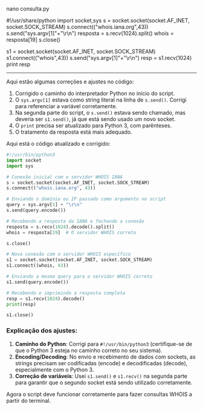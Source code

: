 nano consulta.py

#!/usr/share/python
import socket,sys
s = socket.socket(socket.AF_INET, socket.SOCK_STREAM)
s.connect(("whois.iana.org",43))
s.send("sys.argv[1]"+"\r\n")
resposta = s.recv(1024).split()
whois = resposta[19]
s.close()

s1 = socket.socket(socket.AF_INET, socket.SOCK_STREAM)
s1.connect(("whois",43))
s.send("sys.argv[1]"+"\r\n")
resp = s1.recv(1024)
print resp

---

Aqui estão algumas correções e ajustes no código:

1. Corrigido o caminho do interpretador Python no início do script.
2. O `sys.argv[1]` estava como string literal na linha de `s.send()`. Corrigi para referenciar a variável corretamente.
3. Na segunda parte do script, o `s.send()` estava sendo chamado, mas deveria ser `s1.send()`, já que está sendo usado um novo socket.
4. O `print` precisa ser atualizado para Python 3, com parênteses.
5. O tratamento da resposta está mais adequado.

Aqui está o código atualizado e corrigido:

```python
#!/usr/bin/python3
import socket
import sys

# Conexão inicial com o servidor WHOIS IANA
s = socket.socket(socket.AF_INET, socket.SOCK_STREAM)
s.connect(("whois.iana.org", 43))

# Enviando o domínio ou IP passado como argumento no script
query = sys.argv[1] + "\r\n"
s.send(query.encode())

# Recebendo a resposta da IANA e fechando a conexão
resposta = s.recv(1024).decode().split()
whois = resposta[19]  # O servidor WHOIS correto

s.close()

# Nova conexão com o servidor WHOIS específico
s1 = socket.socket(socket.AF_INET, socket.SOCK_STREAM)
s1.connect((whois, 43))

# Enviando a mesma query para o servidor WHOIS correto
s1.send(query.encode())

# Recebendo e imprimindo a resposta completa
resp = s1.recv(1024).decode()
print(resp)

s1.close()
```

### Explicação dos ajustes:

1. **Caminho do Python**: Corrigi para `#!/usr/bin/python3` (certifique-se de que o Python 3 esteja no caminho correto no seu sistema).
2. **Encoding/Decoding**: No envio e recebimento de dados com sockets, as strings precisam ser codificadas (encode) e decodificadas (decode), especialmente com o Python 3.
3. **Correção de variáveis**: Usei `s1.send()` e `s1.recv()` na segunda parte para garantir que o segundo socket está sendo utilizado corretamente.

Agora o script deve funcionar corretamente para fazer consultas WHOIS a partir do terminal.